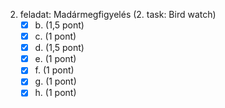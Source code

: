 2. feladat: Madármegfigyelés (2. task: Bird watch)
    - [x] b. (1,5 pont)
    - [x] c. (1 pont)
    - [x] d. (1,5 pont)
    - [x] e. (1 pont)
    - [x] f. (1 pont)
    - [x] g. (1 pont)
    - [x] h. (1 pont)